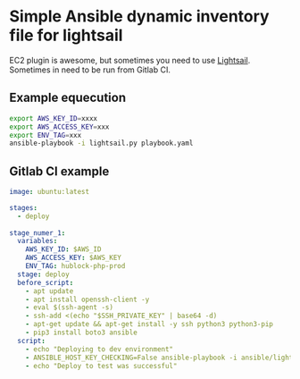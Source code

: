 # Simple Ansible dynamic inventory file for lightsail

EC2 plugin is awesome, but sometimes you need to use [Lightsail](https://aws.amazon.com/lightsail/).
Sometimes in need to be run from Gitlab CI.

## Example equecution

``` bash
export AWS_KEY_ID=xxxx
export AWS_ACCESS_KEY=xxx
export ENV_TAG=xxx
ansible-playbook -i lightsail.py playbook.yaml
```

## Gitlab CI example

```yaml 
image: ubuntu:latest

stages:
  - deploy
  
stage_numer_1:
  variables:
    AWS_KEY_ID: $AWS_ID
    AWS_ACCESS_KEY: $AWS_KEY
    ENV_TAG: hublock-php-prod
  stage: deploy
  before_script:
    - apt update
    - apt install openssh-client -y
    - eval $(ssh-agent -s)
    - ssh-add <(echo "$SSH_PRIVATE_KEY" | base64 -d)
    - apt-get update && apt-get install -y ssh python3 python3-pip
    - pip3 install boto3 ansible
  script:
    - echo "Deploying to dev environment"
    - ANSIBLE_HOST_KEY_CHECKING=False ansible-playbook -i ansible/lightsail.py ansible/playbook.yaml
    - echo "Deploy to test was successful"
```
